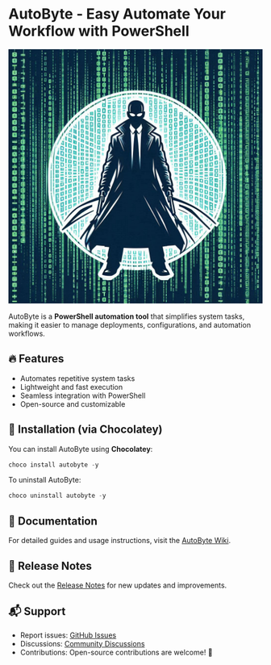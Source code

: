 # AutoByte - Easy Automate Your Workflow with PowerShell

![AutoByte](https://raw.githubusercontent.com/deep1ne8/misc/main/AutoByte_MAIN.png)

AutoByte is a **PowerShell automation tool** that simplifies system tasks, making it easier to manage deployments, configurations, and automation workflows.

## 🔥 Features
- Automates repetitive system tasks
- Lightweight and fast execution
- Seamless integration with PowerShell
- Open-source and customizable

## 🚀 Installation (via Chocolatey)
You can install AutoByte using **Chocolatey**:
```powershell
choco install autobyte -y
```

To uninstall AutoByte:
```powershell
choco uninstall autobyte -y
```

## 📖 Documentation
For detailed guides and usage instructions, visit the [AutoByte Wiki](https://github.com/deep1ne8/misc/wiki).

## 📜 Release Notes
Check out the [Release Notes](https://github.com/deep1ne8/misc/releases) for new updates and improvements.

## 📬 Support
- Report issues: [GitHub Issues](https://github.com/deep1ne8/misc/issues)
- Discussions: [Community Discussions](https://github.com/deep1ne8/misc/discussions)
- Contributions: Open-source contributions are welcome! 🎉

[autoByteImage]: https://raw.githubusercontent.com/deep1ne8/misc/main/AutoByte_MAIN.png